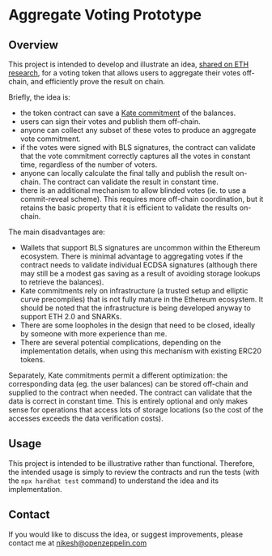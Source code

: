 # Aggregate Voting Prototype

## Overview

This project is intended to develop and illustrate an idea, [shared on ETH research](https://ethresear.ch/t/kate-commitments-for-aggregated-off-chain-voting/9682), for a voting token that allows users to aggregate their votes off-chain, and efficiently prove the result on chain.

Briefly, the idea is:

- the token contract can save a [Kate commitment](https://www.iacr.org/archive/asiacrypt2010/6477178/6477178.pdf) of the balances.
- users can sign their votes and publish them off-chain.
- anyone can collect any subset of these votes to produce an aggregate vote commitment.
- if the votes were signed with BLS signatures, the contract can validate that the vote commitment correctly captures all the votes in constant time, regardless of the number of voters.
- anyone can locally calculate the final tally and publish the result on-chain. The contract can validate the result in constant time.
- there is an additional mechanism to allow blinded votes (ie. to use a commit-reveal scheme). This requires more off-chain coordination, but it retains the basic property that it is efficient to validate the results on-chain.

The main disadvantages are:

- Wallets that support BLS signatures are uncommon within the Ethereum ecosystem. There is minimal advantage to aggregating votes if the contract needs to validate individual ECDSA signatures (although there may still be a modest gas saving as a result of avoiding storage lookups to retrieve the balances).
- Kate commitments rely on infrastructure (a trusted setup and elliptic curve precompiles) that is not fully mature in the Ethereum ecosystem. It should be noted that the infrastructure is being developed anyway to support ETH 2.0 and SNARKs.
- There are some loopholes in the design that need to be closed, ideally by someone with more experience than me.
- There are several potential complications, depending on the implementation details, when using this mechanism with existing ERC20 tokens.

Separately, Kate commitments permit a different optimization: the corresponding data (eg. the user balances) can be stored off-chain and supplied to the contract when needed. The contract can validate that the data is correct in constant time. This is entirely optional and only makes sense for operations that access lots of storage locations (so the cost of the accesses exceeds the data verification costs).

## Usage

This project is intended to be illustrative rather than functional. Therefore, the intended usage is simply to review the contracts and run the tests (with the `npx hardhat test` command) to understand the idea and its implementation.

## Contact

If you would like to discuss the idea, or suggest improvements, please contact me at nikesh@openzeppelin.com